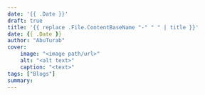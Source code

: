 ```yaml
---
date: '{{ .Date }}'
draft: true
title: '{{ replace .File.ContentBaseName "-" " " | title }}'
date: {{ .Date }}
author: "AbuTurab"
cover:
    image: "<image path/url>"
    alt: "<alt text>"
    caption: "<text>"
tags: ["Blogs"]
summary:
---
```

